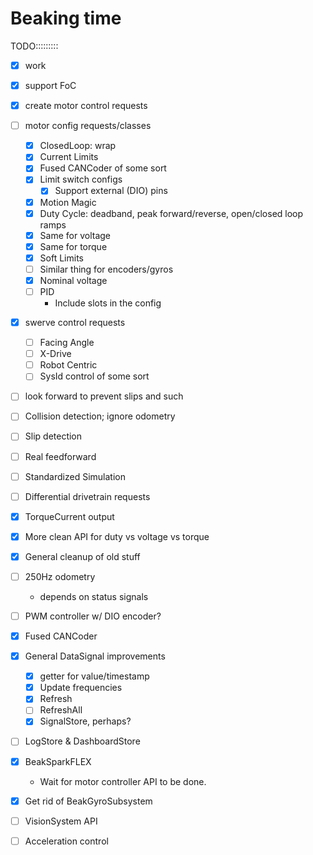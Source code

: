 # Beaking time

TODO:::::::::

- [x] work
- [x] support FoC
- [x] create motor control requests
- [ ] motor config requests/classes
    - [x] ClosedLoop: wrap
    - [x] Current Limits
    - [x] Fused CANCoder of some sort
    - [x] Limit switch configs
        - [x] Support external (DIO) pins
    - [x] Motion Magic
    - [x] Duty Cycle: deadband, peak forward/reverse, open/closed loop ramps
    - [x] Same for voltage
    - [x] Same for torque
    - [x] Soft Limits
    - [ ] Similar thing for encoders/gyros
    - [x] Nominal voltage
    - [ ] PID
        - Include slots in the config
- [x] swerve control requests
    - [ ] Facing Angle
    - [ ] X-Drive
    - [ ] Robot Centric
    - [ ] SysId control of some sort
- [ ] look forward to prevent slips and such
- [ ] Collision detection; ignore odometry
- [ ] Slip detection
- [ ] Real feedforward
- [ ] Standardized Simulation
- [ ] Differential drivetrain requests
- [x] TorqueCurrent output
- [x] More clean API for duty vs voltage vs torque
- [x] General cleanup of old stuff
- [ ] 250Hz odometry
    - depends on status signals
- [ ] PWM controller w/ DIO encoder?
- [x] Fused CANCoder

- [x] General DataSignal improvements
    - [x] getter for value/timestamp
    - [x] Update frequencies
    - [x] Refresh
    - [ ] RefreshAll
    - [x] SignalStore, perhaps?

- [ ] LogStore & DashboardStore
- [x] BeakSparkFLEX
  - Wait for motor controller API to be done.

- [x] Get rid of BeakGyroSubsystem
- [ ] VisionSystem API
- [ ] Acceleration control
